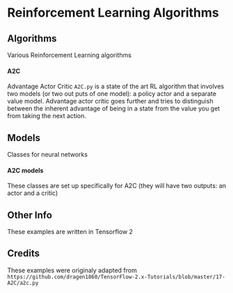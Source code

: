 # Reinforcement Learning Algorithms

## Algorithms
Various Reinforcement Learning algorithms

#### A2C
Advantage Actor Critic `A2C.py` is a state of the art RL algorithm
that involves two models (or two out puts of one model): a policy actor 
and a separate value model.  Advantage actor critic goes further 
and tries to distinguish between the inherent advantage of being in a state
from the value you get from taking the next action.

## Models
Classes for neural networks

#### A2C models
These classes are set up specifically for A2C 
(they will have two outputs: an actor and a critic)


## Other Info
These examples are written in Tensorflow 2


## Credits
These examples were originaly adapted from 
`https://github.com/dragen1860/TensorFlow-2.x-Tutorials/blob/master/17-A2C/a2c.py`